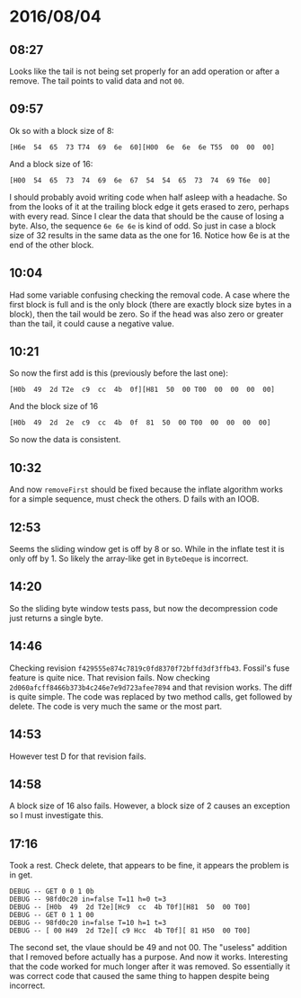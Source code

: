 # 2016/08/04

## 08:27

Looks like the tail is not being set properly for an add operation or after
a remove. The tail points to valid data and not `00`.

## 09:57

Ok so with a block size of 8:

	[H6e  54  65  73 T74  69  6e  60][H00  6e  6e  6e T55  00  00  00]
	
And a block size of 16:

	[H00  54  65  73  74  69  6e  67  54  54  65  73  74  69 T6e  00]

I should probably avoid writing code when half asleep with a headache. So from
the looks of it at the trailing block edge it gets erased to zero, perhaps
with every read. Since I clear the data that should be the cause of losing a
byte. Also, the sequence `6e 6e 6e` is kind of odd. So just in case a block
size of 32 results in the same data as the one for 16. Notice how 6e is at the
end of the other block.

## 10:04

Had some variable confusing checking the removal code. A case where the first
block is full and is the only block (there are exactly block size bytes in a
block), then the tail would be zero. So if the head was also zero or greater
than the tail, it could cause a negative value.

## 10:21

So now the first add is this (previously before the last one):

	[H0b  49  2d T2e  c9  cc  4b  0f][H81  50  00 T00  00  00  00  00]

And the block size of 16

	[H0b  49  2d  2e  c9  cc  4b  0f  81  50  00 T00  00  00  00  00]

So now the data is consistent.

## 10:32

And now `removeFirst` should be fixed because the inflate algorithm works for
a simple sequence, must check the others. D fails with an IOOB.

## 12:53

Seems the sliding window get is off by 8 or so. While in the inflate test it
is only off by 1. So likely the array-like get in `ByteDeque` is incorrect.

## 14:20

So the sliding byte window tests pass, but now the decompression code just
returns a single byte.

## 14:46

Checking revision `f429555e874c7819c0fd8370f72bffd3df3ffb43`. Fossil's fuse
feature is quite nice. That revision fails. Now checking
`2d060afcff8466b373b4c246e7e9d723afee7894` and that revision works. The diff
is quite simple. The code was replaced by two method calls, get followed
by delete. The code is very much the same or the most part.

## 14:53

However test D for that revision fails.

## 14:58

A block size of 16 also fails. However, a block size of 2 causes an exception
so I must investigate this.

## 17:16

Took a rest. Check delete, that appears to be fine, it appears the problem is
in get.

	DEBUG -- GET 0 0 1 0b
	DEBUG -- 98fd0c20 in=false T=11 h=0 t=3
	DEBUG -- [H0b  49  2d T2e][Hc9  cc  4b T0f][H81  50  00 T00]
	DEBUG -- GET 0 1 1 00
	DEBUG -- 98fd0c20 in=false T=10 h=1 t=3
	DEBUG -- [ 00 H49  2d T2e][ c9 Hcc  4b T0f][ 81 H50  00 T00]

The second set, the vlaue should be 49 and not 00. The "useless" addition that
I removed before actually has a purpose. And now it works. Interesting that
the code worked for much longer after it was removed. So essentially it was
correct code that caused the same thing to happen despite being incorrect.

